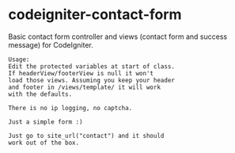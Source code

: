 codeigniter-contact-form
========================

Basic contact form controller and views (contact form and success message) for CodeIgniter. 



	Usage:
	Edit the protected variables at start of class.
	If headerView/footerView is null it won't 
	load those views. Assuming you keep your header
	and footer in /views/template/ it will work
	with the defaults.

	There is no ip logging, no captcha. 

	Just a simple form :)

	Just go to site_url("contact") and it should
	work out of the box. 


